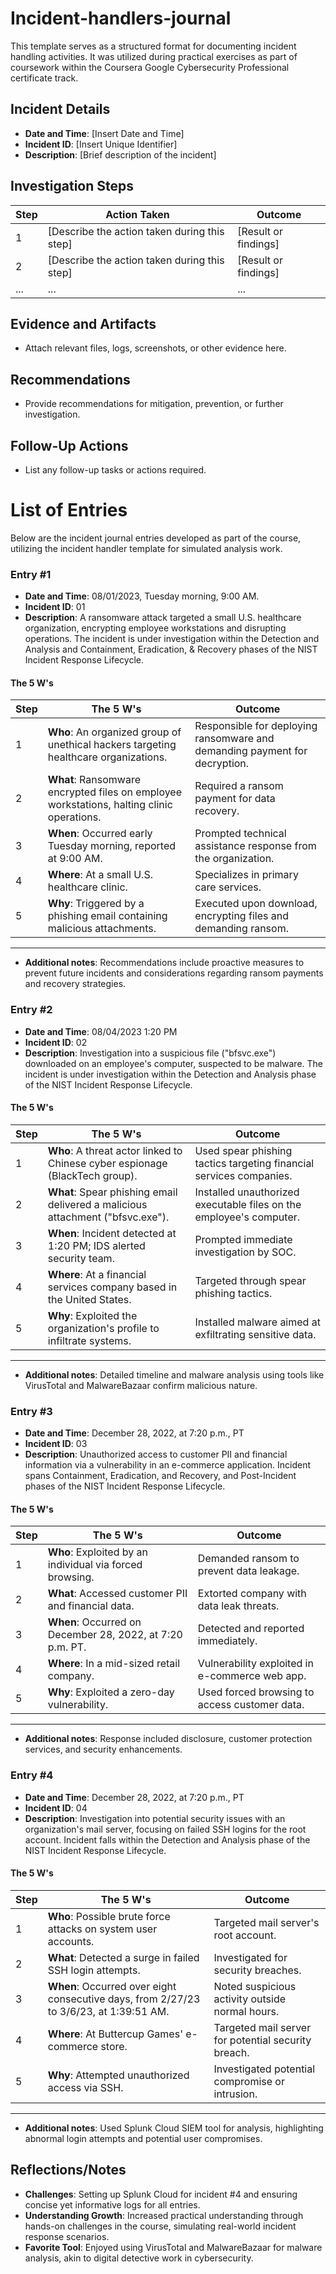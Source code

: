 # Incident-handlers-journal
This template serves as a structured format for documenting incident handling activities. It was utilized during practical exercises as part of coursework within the Coursera Google Cybersecurity Professional certificate track.

## Incident Details

- **Date and Time**: [Insert Date and Time]
- **Incident ID**: [Insert Unique Identifier]
- **Description**: [Brief description of the incident]

## Investigation Steps

| Step | Action Taken | Outcome |
|------|--------------|---------|
| 1    | [Describe the action taken during this step] | [Result or findings] |
| 2    | [Describe the action taken during this step] | [Result or findings] |
| ...  | ...          | ...     |

## Evidence and Artifacts

- Attach relevant files, logs, screenshots, or other evidence here.

## Recommendations

- Provide recommendations for mitigation, prevention, or further investigation.

## Follow-Up Actions

- List any follow-up tasks or actions required.


# List of Entries
Below are the incident journal entries developed as part of the course, utilizing the incident handler template for simulated analysis work.

### Entry #1

- **Date and Time**: 08/01/2023, Tuesday morning, 9:00 AM.
- **Incident ID**: 01
- **Description**: A ransomware attack targeted a small U.S. healthcare organization, encrypting employee workstations and disrupting operations. The incident is under investigation within the Detection and Analysis and Containment, Eradication, & Recovery phases of the NIST Incident Response Lifecycle.

#### The 5 W's

| Step | The 5 W's | Outcome |
|------|--------------|---------|
| 1    | **Who**: An organized group of unethical hackers targeting healthcare organizations. | Responsible for deploying ransomware and demanding payment for decryption. |
| 2    | **What**: Ransomware encrypted files on employee workstations, halting clinic operations. | Required a ransom payment for data recovery. |
| 3    | **When**: Occurred early Tuesday morning, reported at 9:00 AM. | Prompted technical assistance response from the organization. |
| 4    | **Where**: At a small U.S. healthcare clinic. | Specializes in primary care services. |
| 5    | **Why**: Triggered by a phishing email containing malicious attachments. | Executed upon download, encrypting files and demanding ransom. |

---

- **Additional notes**: Recommendations include proactive measures to prevent future incidents and considerations regarding ransom payments and recovery strategies.

### Entry #2

- **Date and Time**: 08/04/2023 1:20 PM
- **Incident ID**: 02
- **Description**: Investigation into a suspicious file ("bfsvc.exe") downloaded on an employee's computer, suspected to be malware. The incident is under investigation within the Detection and Analysis phase of the NIST Incident Response Lifecycle.

#### The 5 W's

| Step | The 5 W's | Outcome |
|------|--------------|---------|
| 1    | **Who**: A threat actor linked to Chinese cyber espionage (BlackTech group). | Used spear phishing tactics targeting financial services companies. |
| 2    | **What**: Spear phishing email delivered a malicious attachment ("bfsvc.exe"). | Installed unauthorized executable files on the employee's computer. |
| 3    | **When**: Incident detected at 1:20 PM; IDS alerted security team. | Prompted immediate investigation by SOC. |
| 4    | **Where**: At a financial services company based in the United States. | Targeted through spear phishing tactics. |
| 5    | **Why**: Exploited the organization's profile to infiltrate systems. | Installed malware aimed at exfiltrating sensitive data. |

---

- **Additional notes**: Detailed timeline and malware analysis using tools like VirusTotal and MalwareBazaar confirm malicious nature.

### Entry #3

- **Date and Time**: December 28, 2022, at 7:20 p.m., PT
- **Incident ID**: 03
- **Description**: Unauthorized access to customer PII and financial information via a vulnerability in an e-commerce application. Incident spans Containment, Eradication, and Recovery, and Post-Incident phases of the NIST Incident Response Lifecycle.

#### The 5 W's

| Step | The 5 W's | Outcome |
|------|--------------|---------|
| 1    | **Who**: Exploited by an individual via forced browsing. | Demanded ransom to prevent data leakage. |
| 2    | **What**: Accessed customer PII and financial data. | Extorted company with data leak threats. |
| 3    | **When**: Occurred on December 28, 2022, at 7:20 p.m. PT. | Detected and reported immediately. |
| 4    | **Where**: In a mid-sized retail company. | Vulnerability exploited in e-commerce web app. |
| 5    | **Why**: Exploited a zero-day vulnerability. | Used forced browsing to access customer data. |

---

- **Additional notes**: Response included disclosure, customer protection services, and security enhancements.

### Entry #4

- **Date and Time**: December 28, 2022, at 7:20 p.m., PT
- **Incident ID**: 04
- **Description**: Investigation into potential security issues with an organization's mail server, focusing on failed SSH logins for the root account. Incident falls within the Detection and Analysis phase of the NIST Incident Response Lifecycle.

#### The 5 W's

| Step | The 5 W's | Outcome |
|------|--------------|---------|
| 1    | **Who**: Possible brute force attacks on system user accounts. | Targeted mail server's root account. |
| 2    | **What**: Detected a surge in failed SSH login attempts. | Investigated for security breaches. |
| 3    | **When**: Occurred over eight consecutive days, from 2/27/23 to 3/6/23, at 1:39:51 AM. | Noted suspicious activity outside normal hours. |
| 4    | **Where**: At Buttercup Games' e-commerce store. | Targeted mail server for potential security breach. |
| 5    | **Why**: Attempted unauthorized access via SSH. | Investigated potential compromise or intrusion. |

---

- **Additional notes**: Used Splunk Cloud SIEM tool for analysis, highlighting abnormal login attempts and potential user compromises.

## Reflections/Notes

- **Challenges**: Setting up Splunk Cloud for incident #4 and ensuring concise yet informative logs for all entries.
- **Understanding Growth**: Increased practical understanding through hands-on challenges in the course, simulating real-world incident response scenarios.
- **Favorite Tool**: Enjoyed using VirusTotal and MalwareBazaar for malware analysis, akin to digital detective work in cybersecurity.

